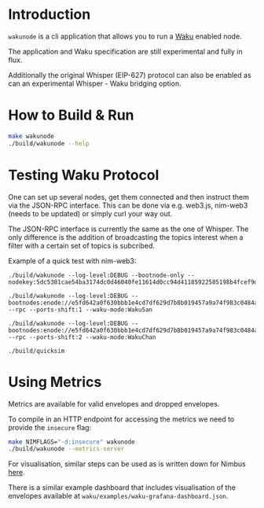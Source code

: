 # Introduction
`wakunode` is a cli application that allows you to run a
[Waku](https://github.com/vacp2p/specs/blob/master/waku.md) enabled node.

The application and Waku specification are still experimental and fully in flux.

Additionally the original Whisper (EIP-627) protocol can also be enabled as can
an experimental Whisper - Waku bridging option.

# How to Build & Run

```bash
make wakunode
./build/wakunode --help
```

# Testing Waku Protocol
One can set up several nodes, get them connected and then instruct them via the
JSON-RPC interface. This can be done via e.g. web3.js, nim-web3 (needs to be
updated) or simply curl your way out.

The JSON-RPC interface is currently the same as the one of Whisper. The only
difference is the addition of broadcasting the topics interest when a filter
with a certain set of topics is subcribed.

Example of a quick test with nim-web3:
```
./build/wakunode --log-level:DEBUG --bootnode-only --nodekey:5dc5381cae54ba3174dc0d46040fe11614d0cc94d41185922585198b4fcef9d3

./build/wakunode --log-level:DEBUG --bootnodes:enode://e5fd642a0f630bbb1e4cd7df629d7b8b019457a9a74f983c0484a045cebb176def86a54185b50bbba6bbf97779173695e92835d63109c23471e6da382f922fdb@0.0.0.0:30303 --rpc --ports-shift:1 --waku-mode:WakuSan

./build/wakunode --log-level:DEBUG --bootnodes:enode://e5fd642a0f630bbb1e4cd7df629d7b8b019457a9a74f983c0484a045cebb176def86a54185b50bbba6bbf97779173695e92835d63109c23471e6da382f922fdb@0.0.0.0:30303 --rpc --ports-shift:2 --waku-mode:WakuChan

./build/quicksim
```

# Using Metrics

Metrics are available for valid envelopes and dropped envelopes.

To compile in an HTTP endpoint for accessing the metrics we need to provide the
`insecure` flag:
```bash
make NIMFLAGS="-d:insecure" wakunode
./build/wakunode --metrics-server
```

For visualisation, similar steps can be used as is written down for Nimbus
[here](https://github.com/status-im/nimbus#metric-visualisation).

There is a similar example dashboard that includes visualisation of the
envelopes available at `waku/examples/waku-grafana-dashboard.json`.
